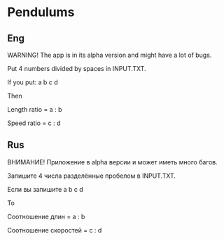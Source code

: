 # Pendulums
## Eng
WARNING! The app is in its alpha version and might have a lot of bugs.

Put 4 numbers divided by spaces in INPUT.TXT.

If you put: a b c d

Then

Length ratio = a : b

Speed ratio = c : d

## Rus

ВНИМАНИЕ! Приложение в alpha версии и может иметь много багов.

Запишите 4 числа разделённые пробелом в INPUT.TXT.

Если вы запишите a b c d

То

Соотношение длин = a : b

Соотношение скоростей = c : d
